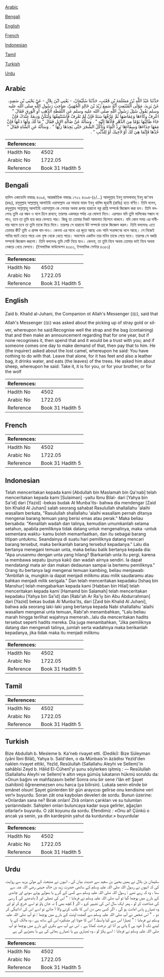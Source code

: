 [Arabic](#arabic)

[Bengali](#bengali)

[English](#english)

[French](#french)

[Indonesian](#indonesian)

[Tamil](#tamil)

[Turkish](#turkish)

[Urdu](#urdu)

## Arabic


<div dir="rtl" lang="ar" style={{fontSize:'larger',backgroundColor:'#f8f9fa',padding:20}}>
حَدَّثَنَا عَبْدُ اللَّهِ بْنُ مَسْلَمَةَ بْنِ قَعْنَبٍ، حَدَّثَنَا سُلَيْمَانُ، - يَعْنِي ابْنَ بِلاَلٍ - عَنْ يَحْيَى بْنِ سَعِيدٍ، عَنْ يَزِيدَ، مَوْلَى الْمُنْبَعِثِ أَنَّهُ سَمِعَ زَيْدَ بْنَ خَالِدٍ الْجُهَنِيَّ، صَاحِبَ رَسُولِ اللَّهِ صلى الله عليه وسلم يَقُولُ سُئِلَ رَسُولُ اللَّهِ صلى الله عليه وسلم عَنِ اللُّقَطَةِ الذَّهَبِ أَوِ الْوَرِقِ فَقَالَ ‏"‏ اعْرِفْ وِكَاءَهَا وَعِفَاصَهَا ثُمَّ عَرِّفْهَا سَنَةً فَإِنْ لَمْ تَعْرِفْ فَاسْتَنْفِقْهَا وَلْتَكُنْ وَدِيعَةً عِنْدَكَ فَإِنْ جَاءَ طَالِبُهَا يَوْمًا مِنَ الدَّهْرِ فَأَدِّهَا إِلَيْهِ ‏"‏ ‏.‏ وَسَأَلَهُ عَنْ ضَالَّةِ الإِبِلِ فَقَالَ ‏"‏ مَا لَكَ وَلَهَا دَعْهَا فَإِنَّ مَعَهَا حِذَاءَهَا وَسِقَاءَهَا تَرِدُ الْمَاءَ وَتَأْكُلُ الشَّجَرَ حَتَّى يَجِدَهَا رَبُّهَا ‏"‏ ‏.‏ وَسَأَلَهُ عَنِ الشَّاةِ فَقَالَ ‏"‏ خُذْهَا فَإِنَّمَا هِيَ لَكَ أَوْ لأَخِيكَ أَوْ لِلذِّئْبِ ‏"‏ ‏.‏
</div>
<div style={{backgroundColor:'#f8f9fa',padding:20, marginBottom: 10}}><table> <thead> <tr> <th>References:</th> <th></th> </tr> </thead> <tbody><tr><td>Hadith No</td><td>4502</td></tr><tr><td>Arabic No</td><td>1722.05</td></tr><tr><td>Reference</td><td>Book 31 Hadith 5</td></tr></tbody></table></div>

## Bengali


<div dir="ltr" lang="bn" style={{fontSize:'larger',backgroundColor:'#f8f9fa',padding:20}}>
হাদিস একাডেমি নাম্বারঃ ৪৩৯৪, আন্তর্জাতিক নাম্বারঃ ১৭২২ ৪৩৯৪-(৫/...) আবদুল্লাহ ইবনু মাসলামাহ্ ইবনু কা'নাব (রহঃ), রসূলুল্লাহ সাল্লাল্লাহু আলাইহি ওয়াসাল্লাম এর সাহাবা যায়দ ইবনু খালিদ জুহানী (রাযিঃ) হতে বর্ণিত। তিনি বলেন, রসূলুল্লাহ সাল্লাল্লাহু আলাইহি ওয়াসাল্লাম কে সোনার অথবা রূপার হারানো বস্তু প্রাপ্তি সম্পর্কে জিজ্ঞেস করা হল। তিনি বললেনঃ তুমি এর বন্ধন ও থলে চিনে রাখবে; তারপর একবছর পর্যন্ত এর ঘোষণা দিবে। এরপরও যদি তুমি মালিকের সন্ধান না পাও, তবে তা তুমি ব্যয় করে ফেলতে পার। কিন্তু তা তোমার নিকট আমানাত হিসেবে থাকবে। যদি কোন সময় এর দাবীদার আসে তবে তা তুমি তাকে দিয়ে দিবে। তারপর সে হারানো উট সম্পর্কে তাকে জিজ্ঞেস করল। তিনি বললেনঃ এতে তোমার কী? তুমি এ প্রসঙ্গ বাদ দাও। কেননা এর সাথে এর জুতা আছে এবং পানি সংরক্ষণের থলে আছে। সে নিজেই পানির ঘাটে যেতে পারে এবং বৃক্ষ থেকে খেতে পারে। অবশেষে একদিন তার মনিব তাকে পেয়ে যাবে। তারপর সে বকরি সম্পর্কে জিজ্ঞেস করলো। তিনি বললেনঃ তুমি সেটি নিয়ে যাও। কেননা, তা তুমি নিবে অথবা তোমার ভাই নিবে অথবা নেকড়ে খেয়ে ফেলবে। (ইসলামিক ফাউন্ডেশন ৪৩৫৩, ইসলামিক সেন্টার ৪৩৫৩)
</div>
<div style={{backgroundColor:'#f8f9fa',padding:20, marginBottom: 10}}><table> <thead> <tr> <th>References:</th> <th></th> </tr> </thead> <tbody><tr><td>Hadith No</td><td>4502</td></tr><tr><td>Arabic No</td><td>1722.05</td></tr><tr><td>Reference</td><td>Book 31 Hadith 5</td></tr></tbody></table></div>

## English


<div dir="ltr" lang="en" style={{fontSize:'larger',backgroundColor:'#f8f9fa',padding:20}}>
Zaid b. Khalid al-Juhani, the Companion ot Allah's Messenger (ﷺ), said that Allah's Messenger (ﷺ) was asked about the picking up of stray gold or silver, whereupon he said:Recognise well the strap and the bag (containing) that and then make an announcement regarding that for one year, but if none recognises it, then spend that and it would be a trust with you; and if someone comes one day to make demand of that, then pay that to him. He (the inquirer) asked about the lost camel, whereupon he said: You have nothing to do with that. Leave that alone, for it has feet and also a leather bag, it drinks water, and eats (the leaves) of the trees. He asked him about sheep, whereupon he said: Take it, it is for you, or for your brother, or for the wolf
</div>
<div style={{backgroundColor:'#f8f9fa',padding:20, marginBottom: 10}}><table> <thead> <tr> <th>References:</th> <th></th> </tr> </thead> <tbody><tr><td>Hadith No</td><td>4502</td></tr><tr><td>Arabic No</td><td>1722.05</td></tr><tr><td>Reference</td><td>Book 31 Hadith 5</td></tr></tbody></table></div>

## French


<div dir="ltr" lang="fr" style={{fontSize:'larger',backgroundColor:'#f8f9fa',padding:20}}>

</div>
<div style={{backgroundColor:'#f8f9fa',padding:20, marginBottom: 10}}><table> <thead> <tr> <th>References:</th> <th></th> </tr> </thead> <tbody><tr><td>Hadith No</td><td>4502</td></tr><tr><td>Arabic No</td><td>1722.05</td></tr><tr><td>Reference</td><td>Book 31 Hadith 5</td></tr></tbody></table></div>

## Indonesian


<div dir="ltr" lang="id" style={{fontSize:'larger',backgroundColor:'#f8f9fa',padding:20}}>
Telah menceritakan kepada kami [Abdullah bin Maslamah bin Qa'nab] telah menceritakan kepada kami [Sulaiman] -yaitu Ibnu Bilal- dari [Yahya bin Sa'id] dari [Yazid] -bekas budak Al Munba'its- bahwa dia mendengar [Zaid bin Khalid Al Juhani] salah seorang sahabat Rasulullah shallallahu 'alaihi wasallam berkata, "Rasulullah shallallahu 'alaihi wasallam pernah ditanya mengenai barang temuan yang berisi emas atau perak." Maka beliau bersabda: "Kenalilah wadah dan talinya, kemudian umumkanlah selama setahun, apabila pemiliknya tidak datang untuk mengenalinya, maka -untuk sementara waktu- kamu boleh memanfaatkan, dan itu sebagai barang titipan untukmu. Seandainya di suatu hari pemiliknya datang mencari barang tersebut, maka berikanlah barang tersebut kepadanya." Lalu dia bertanya menegani temuan unta, maka beliau balik bertanya kepada dia: "Apa urusanmu dengan unta yang hilang? Biarkanlah unta itu pergi, karena ia membawa sepatu (punya kaki) dan wadah airnya sendiri. Ia dapat mendatangi mata air dan makan dedaunan sampai ia bertemu pemiliknya." Orang itu bertanya lagi mengenai temuan kambing, beliau menjawab: "Ambillah ia, mungkin ia dapat menjadi milikmu atau milik saudaramu atau bahkan menjadi milik serigala." Dan telah menceritakan kepadaku [Ishaq bin Manshur] telah mengabarkan kepada kami [Habban bin Hilal] telah menceritakan kepada kami [Hamamd bin Salamah] telah menceritakan kepadaku [Yahya bin Sa'id] dan [Rabi'ah Ar Ra'iy bin Abu Abdurrahman] dari [Yazid] bekas budak Al Munba'its, dari [Zaid bin Khalid Al Juhani], bahwa ada seorang laki-laki yang bertanya kepada Nabi shallallahu 'alaihi wasallam mengenai unta temuan, Rabi'ah menambahkan, "Lalu beliau marah hingga terlihat wajahnya memerah...lalu dia menceritakan hadits tersebut seperti hadits mereka. Dia juga menambahkan, "Jika pemiliknya datang dan mengenali talinya, jumlah serta wadahnya maka berikanlah kepadanya, jika tidak maka itu menjadi milikmu
</div>
<div style={{backgroundColor:'#f8f9fa',padding:20, marginBottom: 10}}><table> <thead> <tr> <th>References:</th> <th></th> </tr> </thead> <tbody><tr><td>Hadith No</td><td>4502</td></tr><tr><td>Arabic No</td><td>1722.05</td></tr><tr><td>Reference</td><td>Book 31 Hadith 5</td></tr></tbody></table></div>

## Tamil


<div dir="ltr" lang="ta" style={{fontSize:'larger',backgroundColor:'#f8f9fa',padding:20}}>

</div>
<div style={{backgroundColor:'#f8f9fa',padding:20, marginBottom: 10}}><table> <thead> <tr> <th>References:</th> <th></th> </tr> </thead> <tbody><tr><td>Hadith No</td><td>4502</td></tr><tr><td>Arabic No</td><td>1722.05</td></tr><tr><td>Reference</td><td>Book 31 Hadith 5</td></tr></tbody></table></div>

## Turkish


<div dir="ltr" lang="tr" style={{fontSize:'larger',backgroundColor:'#f8f9fa',padding:20}}>
Bize Abdullah b. Mesleme b. Ka'neb rivayet etti. (Dediki): Bize Süleyman (yâni İbni Bilâl), Yahya b. Saîd'den, o da Münbais'in âzâdlısı Yezîd'den naklen rivayet ettiki, Yezîd, Resûlullah (Sallallahu Aleyhi ve Sellem)'in sahâbîsi Zeyd b. Hâlid El-Cühenî'yi şunu söylerken işitmiş : — Resûlullah (Sallallahu Aleyhi ve Sellem)'e altın veya gümüş lukatanın hükmü soruldu da: «Onun bağını ve mahfazasını belle! Sonra onu bir sene i'lân et! Şayet (sahibini) öğrenemezsen onu harca (ya bilirsin). Lukata senin elinde bir emânet olsun! Şayet günlerden bîr gün arayıcısı gelirse onu kendisine veri ver!» buyurdu. Soran zât ona kaybolan develeri de sordu. Bunun üzerine: «Onlardan sana ne? Bırak onları! Zîrâ onların çarıkları ve su tulumları yanlarındadır. Sahipleri onları buluncaya kadar suya gelirler, ağaçları otlarlar!» buyurdu. O zât koyunu da sordu. Efendimiz : «Onu al! Çünkü o ancak ya senin, ya dîn kardeşinin yahut da kurdundur.» buyurdular
</div>
<div style={{backgroundColor:'#f8f9fa',padding:20, marginBottom: 10}}><table> <thead> <tr> <th>References:</th> <th></th> </tr> </thead> <tbody><tr><td>Hadith No</td><td>4502</td></tr><tr><td>Arabic No</td><td>1722.05</td></tr><tr><td>Reference</td><td>Book 31 Hadith 5</td></tr></tbody></table></div>

## Urdu


<div dir="rtl" lang="ur" style={{fontSize:'larger',backgroundColor:'#f8f9fa',padding:20}}>
سلیمان بن بلال نے ہمیں یحییٰ بن سعید سے حدیث بیان کی ، انہوں نے منبعث کے مولیٰ یزید سے روایت کی کہ انہوں نے رسول اللہ صلی اللہ علیہ وسلم کے ساتھی حضرت زید بن خالد جہنی رضی اللہ عنہ سے سنا ، وہ کہ رہے تھے : رسول اللہ صلی اللہ علیہ وسلم سے کسی کے گرے یا بھولے ہوئے سونے اور چاندی کے بارے میں پوچھا گیا تو آپ صلی اللہ علیہ وسلم نے فرمایا : " اس کی تھیلی اور ( باندھنے کی ) رسی کی شناخت کر لو ، پھر ایک سال اس کی تشہیر کرو ، اگر ( کچھ بھی ) نہ جان پاؤ تو اسے خرچ کر لو اور وہ تمہارے پاس امانت ہو گی ، اگر کسی بھی دن اس کا طلب کرنے والا آ جائے تو اسے اس کی ادائیگی کر دو ۔ " اس شخص نے آپ صلی اللہ علیہ وسلم سے گمشدہ اونٹ کے بارے میں پوچھا : تو آپ صلی اللہ علیہ وسلم نے فرمایا : " تمہارا اس سے کیا واسطہ؟ اس کا جوتا اور مشکیزہ اس کے ساتھ ہے ، وہ مالک کے پا لینے تک ( خود ہی ) پانی پر آتا اور درخت کھاتا ہے ۔ اس نے آپ سے بکری کے بارے میں پوچھا تو آپ صلی اللہ علیہ وسلم نے فرمایا : اسے پکڑ لو ، وہ تمہاری ہے یا تمہارے بھائی کی ہے یا بھیڑیے کی ہے
</div>
<div style={{backgroundColor:'#f8f9fa',padding:20, marginBottom: 10}}><table> <thead> <tr> <th>References:</th> <th></th> </tr> </thead> <tbody><tr><td>Hadith No</td><td>4502</td></tr><tr><td>Arabic No</td><td>1722.05</td></tr><tr><td>Reference</td><td>Book 31 Hadith 5</td></tr></tbody></table></div>